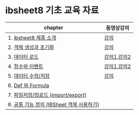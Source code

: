 # ibsheet8 기초 교육 자료
|chapter|동영상강의|
|---|---|
|1. [ibsheet8 제품 소개](./1_intro/)|[강의](https://youtu.be/l1KNimHO3cM)
|2. [객체 생성과 초기화](./2_initialize/) | [강의](https://youtu.be/WD5yGNVjvmY)
|3. [데이터 로드](./3_dataLoad/) | [강의1](https://youtu.be/OL7OSQc_k88),[강의2](https://youtu.be/nu7XChOF3CM)
|4. [함수와 이벤트](./4_function_event) | [강의1](https://youtu.be/2t0wDArqJBY),[강의2](https://youtu.be/WZGjnWZrMpI)
|5. [데이터 수정/저장](./5_save) | [강의](https://youtu.be/dpP-qljHXrs)
|6. [Def 와 Formula](./6_formula)
|7. [파일저장/업로드 (import/export)](./7_importExport)
|8. [공통 기능 정의 (IBSheet 객체 사용하기)](./8_static)
